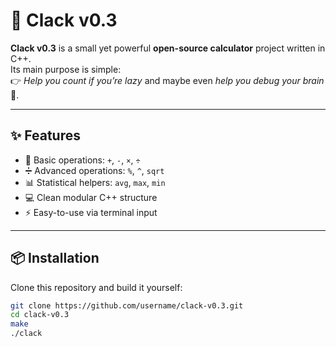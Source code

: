 # 🧮 Clack v0.3

**Clack v0.3** is a small yet powerful **open-source calculator** project written in C++.  
Its main purpose is simple:  
👉 *Help you count if you’re lazy* and maybe even *help you debug your brain* 🤔.

---

## ✨ Features
- 🔢 Basic operations: `+`, `-`, `×`, `÷`
- ➗ Advanced operations: `%`, `^`, `sqrt`
- 📊 Statistical helpers: `avg`, `max`, `min`
- 💻 Clean modular C++ structure
- ⚡ Easy-to-use via terminal input

---

## 📦 Installation
Clone this repository and build it yourself:

```bash
git clone https://github.com/username/clack-v0.3.git
cd clack-v0.3
make
./clack
